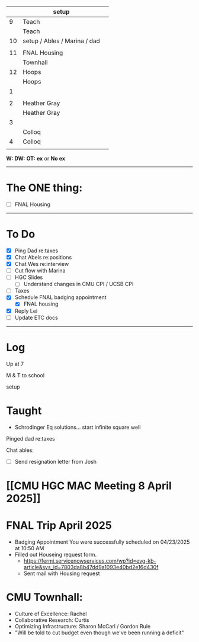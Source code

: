 
|     | setup                        |     |
| --- | ---------------------------- | --- |
| 9   | Teach                        |     |
|     | Teach                        |     |
| 10  | setup / Ables / Marina / dad |     |
|     |                              |     |
| 11  | FNAL Housing                 |     |
|     | Townhall                     |     |
| 12  | Hoops                        |     |
|     | Hoops                        |     |
| 1   |                              |     |
|     |                              |     |
| 2   | Heather Gray                 |     |
|     | Heather Gray                 |     |
| 3   |                              |     |
|     | Colloq                       |     |
| 4   | Colloq                       |     |
|     |                              |     |

**W:**
**DW:**
**OT:**
**ex** or **No ex**

---
# The ONE thing: 
- [ ] FNAL Housing 

---
# To Do

- [x] Ping Dad re:taxes
- [x] Chat Abels re:positions
- [x] Chat Wes re:interview
- [ ] Cut flow with Marina 
- [ ]  HGC Slides
	- [ ] Understand changes in CMU CPI / UCSB CPI
- [ ] Taxes
- [x] Schedule FNAL badging appointment
	- [x] FNAL housing
- [x] Reply Lei
- [ ] Update ETC docs

---

# Log

Up at 7

M & T to school 

setup

# Taught
- Schrodinger Eq solutions... start infinite square well

Pinged dad re:taxes

Chat ables: 
- [ ] Send resignation letter from Josh

# [[CMU HGC MAC Meeting 8 April 2025]]


# FNAL Trip April 2025
- Badging Appointment You were successfully scheduled on 04/23/2025 at 10:50 AM
- Filled out Houseing request form.
	- https://fermi.servicenowservices.com/wp?id=evg-kb-article&sys_id=7803da8b47dd9a1093e40bd2e16d430f
	- Sent mail with Housing request


# CMU Townhall: 
- Culture of Excellence: Rachel 
- Collaborative Research: Curtis 
- Optimizing Infrastructure: Sharon McCarl / Gordon Rule
- "Will be told to cut budget even though we've been running a deficit"